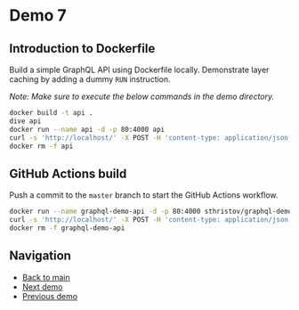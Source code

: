 # Demo 7

## Introduction to Dockerfile

Build a simple GraphQL API using Dockerfile locally.
Demonstrate layer caching by adding a dummy `RUN` instruction.

_Note: Make sure to execute the below commands in the demo directory._

```bash
docker build -t api .
dive api
docker run --name api -d -p 80:4000 api
curl -s 'http://localhost/' -X POST -H 'content-type: application/json' --data '{ "query": "{ teams { id name members department } }" }' | jq
docker rm -f api
```

## GitHub Actions build

Push a commit to the `master` branch to start the GitHub Actions workflow.

```bash
docker run --name graphql-demo-api -d -p 80:4000 sthristov/graphql-demo-api:2021-11-17-69f29a69
curl -s 'http://localhost/' -X POST -H 'content-type: application/json' --data '{ "query": "{ teams { id name members department } }" }' | jq
docker rm -f graphql-demo-api
```

## Navigation

- [Back to main](../README.md)
- [Next demo](../demo_8/README.md)
- [Previous demo](../demo_6/README.md)
